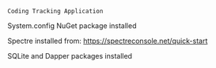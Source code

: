 ```Coding Tracking Application```

System.config NuGet package installed

Spectre installed from: https://spectreconsole.net/quick-start

SQLite and Dapper packages installed
